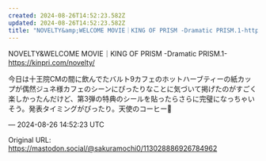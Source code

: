 ```yaml
---
created: 2024-08-26T14:52:23.582Z
updated: 2024-08-26T14:52:23.582Z
title: "NOVELTY&amp;WELCOME MOVIE｜KING OF PRISM -Dramatic PRISM.1-https://kinpri.com/nov[...]"
---
```


<p>NOVELTY&amp;WELCOME MOVIE｜KING OF PRISM -Dramatic PRISM.1-<br /><a href="https://kinpri.com/novelty/" target="_blank" rel="nofollow noopener noreferrer" translate="no"><span class="invisible">https://</span><span class="">kinpri.com/novelty/</span><span class="invisible"></span></a></p><p>今日は十王院CMの間に飲んでたバルト9カフェのホットハーブティーの紙カップが偶然ジュネ様カフェのシーンにぴったりなことに気づいて掲げたのがすごく楽しかったんだけど、第3弾の特典のシールを貼ったらさらに完璧になっちゃいそう。発表タイミングがぴったり。天使のコーヒー👼</p>

&mdash; 2024-08-26 14:52:23 UTC

Original URL: https://mastodon.social/@sakuramochi0/113028886926784962
